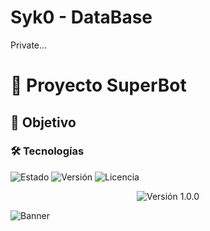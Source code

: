 # Syk0 - DataBase
Private...

# 🚀 Proyecto SuperBot
## 🎯 Objetivo
### 🛠️ Tecnologías

![Estado](https://img.shields.io/badge/estado-en%20desarrollo-yellow)
![Versión](https://img.shields.io/badge/version-1.0.0-blue)
![Licencia](https://img.shields.io/badge/licencia-MIT-green)

<p align="center">
  <img src="https://img.shields.io/badge/version-1.0.0-blue" alt="Versión 1.0.0">
</p>

![Banner](https://raw.githubusercontent.com/usuario/repositorio/rama/ruta/banner.png)